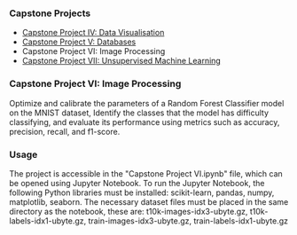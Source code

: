 ### Capstone Projects
- [Capstone Project IV: Data Visualisation](https://github.com/lifefir3/finalCapstone/tree/master/Capstone%20Project%20IV)
- [Capstone Project V: Databases](https://github.com/lifefir3/finalCapstone/tree/master/Capstone%20Project%20V)
- Capstone Project VI: Image Processing
- [Capstone Project VII: Unsupervised Machine Learning](https://github.com/lifefir3/finalCapstone/tree/master/Capstone%20Project%20VII)

### Capstone Project VI: Image Processing

Optimize and calibrate the parameters of a Random Forest Classifier model on the MNIST dataset, Identify the classes that the model has difficulty classifying, and evaluate its performance using metrics such as accuracy, precision, recall, and f1-score.

### Usage

The project is accessible in the "Capstone Project VI.ipynb" file, which can be opened using Jupyter Notebook. To run the Jupyter Notebook, the following Python libraries must be installed: scikit-learn, pandas, numpy, matplotlib, seaborn. The necessary dataset files must be placed in the same directory as the notebook, these are: t10k-images-idx3-ubyte.gz, t10k-labels-idx1-ubyte.gz, train-images-idx3-ubyte.gz, train-labels-idx1-ubyte.gz
